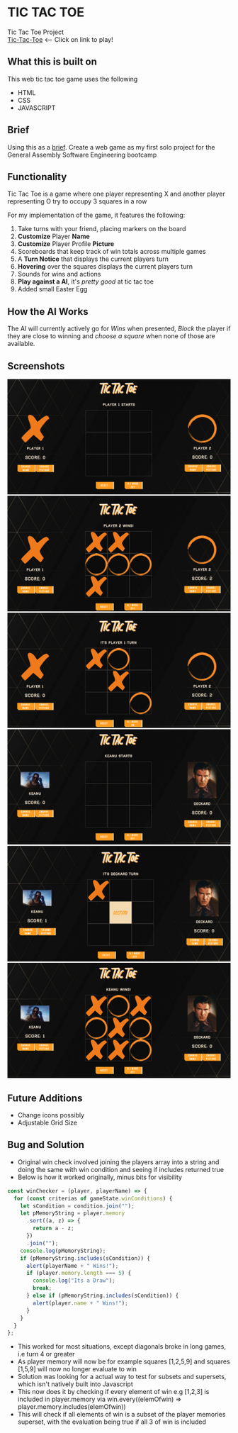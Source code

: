 # TIC TAC TOE

Tic Tac Toe Project <br/>
[Tic-Tac-Toe](https://johnson-mintyc.github.io/TicTacToe-Project/) <-- Click on link to play!

## What this is built on

This web tic tac toe game uses the following

- HTML
- CSS
- JAVASCRIPT

## Brief

Using this as a [brief](brief.md).
Create a web game as my first solo project for the General Assembly Software Engineering bootcamp

## Functionality

Tic Tac Toe is a game where one player representing X and another player representing O try to occupy 3 squares in a row

For my implementation of the game, it features the following:

1. Take turns with your friend, placing markers on the board
1. **Customize** Player **Name**
1. **Customize** Player Profile **Picture**
1. Scoreboards that keep track of win totals across multiple games
1. A **Turn Notice** that displays the current players turn
1. **Hovering** over the squares displays the current players turn
1. Sounds for wins and actions
1. **Play against a AI**, it's _pretty good_ at tic tac toe
1. Added small Easter Egg

## How the AI Works

The AI will currently actively go for _Wins_ when presented, _Block_ the player if they are close to winning and _choose a square_ when none of those are available.

## Screenshots

![Screenshot1](./Screenshots/Screen%20Shot%202022-06-22%20at%201.44.46%20PM.png)
![Screenshot2](./Screenshots/Screen%20Shot%202022-06-22%20at%205.10.29%20PM.png)
![Screenshot3](./Screenshots/Screen%20Shot%202022-06-22%20at%205.11.05%20PM.png)
![Screenshot4](./Screenshots/Screen%20Shot%202022-06-22%20at%205.38.06%20PM.png)
![Screenshot5](./Screenshots/Screen%20Shot%202022-06-22%20at%205.39.17%20PM.png)
![Screenshot3](./Screenshots/Screen%20Shot%202022-06-22%20at%205.38.31%20PM.png)

## Future Additions

- Change icons possibly
- Adjustable Grid Size

## Bug and Solution

- Original win check involved joining the players array into a string and doing the same with win condition and seeing if includes returned true
- Below is how it worked originally, minus bits for visibility

```js
const winChecker = (player, playerName) => {
  for (const criterias of gameState.winConditions) {
    let sCondition = condition.join("");
    let pMemoryString = player.memory
      .sort((a, z) => {
        return a - z;
      })
      .join("");
    console.log(pMemoryString);
    if (pMemoryString.includes(sCondition)) {
      alert(playerName + " Wins!");
      if (player.memory.length === 5) {
        console.log("Its a Draw");
        break;
      } else if (pMemoryString.includes(sCondition)) {
        alert(player.name + " Wins!");
      }
    }
  }
};
```

- This worked for most situations, except diagonals broke in long games, i.e turn 4 or greater
- As player memory will now be for example squares [1,2,5,9] and squares [1,5,9] will now no longer evaluate to win
- Solution was looking for a actual way to test for subsets and supersets, which isn't natively built into Javascript
- This now does it by checking if every element of win e.g [1,2,3] is included in player.memory via win.every((elemOfwin) => player.memory.includes(elemOfwin))
- This will check if all elements of win is a subset of the player memories superset, with the evaluation being true if all 3 of win is included
